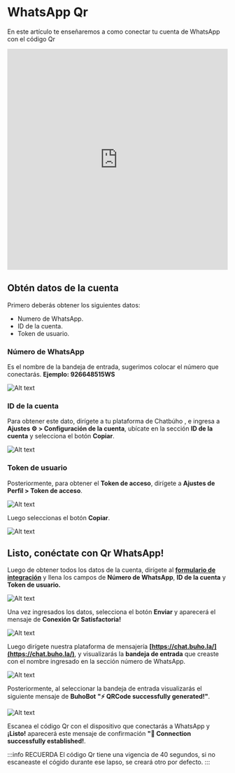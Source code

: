 # WhatsApp Qr
En este artículo te enseñaremos a como conectar tu cuenta de WhatsApp con el código Qr

<p> <iframe width="100%" height="505" src="https://www.youtube.com/embed/OWBae5VsZoc" title="YouTube video player" frameborder="0" allow="accelerometer; autoplay; clipboard-write; encrypted-media; gyroscope; picture-in-picture; web-share" allowfullscreen="allowfullscreen"></iframe></p>

## Obtén datos de la cuenta
Primero deberás obtener los siguientes datos:
* Numero de WhatsApp.
* ID de la cuenta.
* Token de usuario.

### Número de WhatsApp
Es el nombre de la bandeja de entrada, sugerimos colocar el número que conectarás. **Ejemplo: 926648515WS**

![Alt text](img/qr-chatbuho-01.png)

### ID de la cuenta
Para obtener este dato, dirígete a tu plataforma de Chatbúho , e ingresa a **Ajustes ⚙️ > Configuración de la cuenta**, ubícate en la sección **ID de la cuenta** y selecciona el botón **Copiar**.

![Alt text](img/qr-chatbuho-02.png)

### Token de usuario
Posteriormente, para obtener el **Token de acceso**, dirígete a **Ajustes de Perfil > Token de acceso**.

![Alt text](../herramientas-adicionales/img/02_exportar_contactos.png)


Luego seleccionas el botón **Copiar**.

![Alt text](../herramientas-adicionales/img/03_exportar_contactos.png)

## Listo, conéctate con Qr WhatsApp!
Luego de obtener todos los datos de la cuenta, dirígete al **[formulario de integración](https://static.buho.la/chat/qr/)** y llena los campos de **Número de WhatsApp**, **ID de la cuenta** y **Token de usuario.**

![Alt text](img/qr-chatbuho-03.png)

Una vez ingresados los datos, selecciona el botón **Enviar** y aparecerá el mensaje de **Conexión Qr Satisfactoria!**

![Alt text](img/qr-chatbuho-04.png)

Luego dirígete nuestra plataforma de mensajería **[https://chat.buho.la/](https://chat.buho.la/)**, y visualizarás la **bandeja de entrada** que creaste con el nombre ingresado en la sección número de WhatsApp.

![Alt text](img/qr-chatbuho-01.png)

Posteriormente, al seleccionar la bandeja de entrada visualizarás el siguiente mensaje de **BuhoBot**
**"⚡️ QRCode successfully generated!"**.

![Alt text](img/qr-chatbuho-05.png)

 Escanea el código Qr con el dispositivo que conectarás a WhatsApp y **¡Listo!** aparecerá este mensaje de confirmación **"🚀 Connection successfully established!**.




:::info RECUERDA
El código Qr tiene una vigencia de 40 segundos, si no escaneaste el cógido durante ese lapso, se creará otro por defecto.
:::



